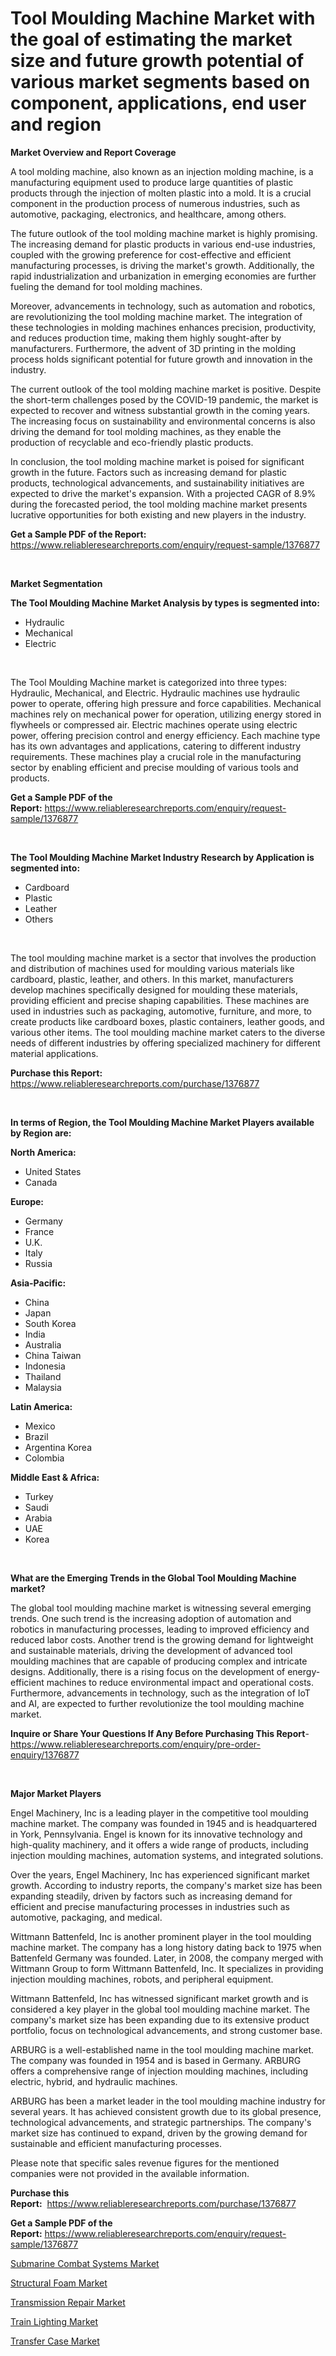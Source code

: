 <p><h1>Tool Moulding Machine Market with the goal of estimating the market size and future growth potential of various market segments based on component, applications, end user and region</h1></p><p><strong>Market Overview and Report Coverage</strong></p>
<p><p>A tool molding machine, also known as an injection molding machine, is a manufacturing equipment used to produce large quantities of plastic products through the injection of molten plastic into a mold. It is a crucial component in the production process of numerous industries, such as automotive, packaging, electronics, and healthcare, among others.</p><p>The future outlook of the tool molding machine market is highly promising. The increasing demand for plastic products in various end-use industries, coupled with the growing preference for cost-effective and efficient manufacturing processes, is driving the market's growth. Additionally, the rapid industrialization and urbanization in emerging economies are further fueling the demand for tool molding machines.</p><p>Moreover, advancements in technology, such as automation and robotics, are revolutionizing the tool molding machine market. The integration of these technologies in molding machines enhances precision, productivity, and reduces production time, making them highly sought-after by manufacturers. Furthermore, the advent of 3D printing in the molding process holds significant potential for future growth and innovation in the industry.</p><p>The current outlook of the tool molding machine market is positive. Despite the short-term challenges posed by the COVID-19 pandemic, the market is expected to recover and witness substantial growth in the coming years. The increasing focus on sustainability and environmental concerns is also driving the demand for tool molding machines, as they enable the production of recyclable and eco-friendly plastic products.</p><p>In conclusion, the tool molding machine market is poised for significant growth in the future. Factors such as increasing demand for plastic products, technological advancements, and sustainability initiatives are expected to drive the market's expansion. With a projected CAGR of 8.9% during the forecasted period, the tool molding machine market presents lucrative opportunities for both existing and new players in the industry.</p></p>
<p><strong>Get a Sample PDF of the Report:</strong> <a href="https://www.reliableresearchreports.com/enquiry/request-sample/1376877">https://www.reliableresearchreports.com/enquiry/request-sample/1376877</a></p>
<p>&nbsp;</p>
<p><strong>Market Segmentation</strong></p>
<p><strong>The Tool Moulding Machine Market Analysis by types is segmented into:</strong></p>
<p><ul><li>Hydraulic</li><li>Mechanical</li><li>Electric</li></ul></p>
<p>&nbsp;</p>
<p><p>The Tool Moulding Machine market is categorized into three types: Hydraulic, Mechanical, and Electric. Hydraulic machines use hydraulic power to operate, offering high pressure and force capabilities. Mechanical machines rely on mechanical power for operation, utilizing energy stored in flywheels or compressed air. Electric machines operate using electric power, offering precision control and energy efficiency. Each machine type has its own advantages and applications, catering to different industry requirements. These machines play a crucial role in the manufacturing sector by enabling efficient and precise moulding of various tools and products.</p></p>
<p><strong>Get a Sample PDF of the Report:</strong>&nbsp;<a href="https://www.reliableresearchreports.com/enquiry/request-sample/1376877">https://www.reliableresearchreports.com/enquiry/request-sample/1376877</a></p>
<p>&nbsp;</p>
<p><strong>The Tool Moulding Machine Market Industry Research by Application is segmented into:</strong></p>
<p><ul><li>Cardboard</li><li>Plastic</li><li>Leather</li><li>Others</li></ul></p>
<p>&nbsp;</p>
<p><p>The tool moulding machine market is a sector that involves the production and distribution of machines used for moulding various materials like cardboard, plastic, leather, and others. In this market, manufacturers develop machines specifically designed for moulding these materials, providing efficient and precise shaping capabilities. These machines are used in industries such as packaging, automotive, furniture, and more, to create products like cardboard boxes, plastic containers, leather goods, and various other items. The tool moulding machine market caters to the diverse needs of different industries by offering specialized machinery for different material applications.</p></p>
<p><strong>Purchase this Report:</strong>&nbsp; <a href="https://www.reliableresearchreports.com/purchase/1376877">https://www.reliableresearchreports.com/purchase/1376877</a></p>
<p>&nbsp;</p>
<p><strong>In terms of Region, the Tool Moulding Machine Market Players available by Region are:</strong></p>
<p>
    <p> <strong> North America: </strong>
        <ul>
            <li>United States</li>
            <li>Canada</li>
        </ul>
        </p> 
    <p> <strong> Europe: </strong>
        <ul>
            <li>Germany</li>
            <li>France</li>
            <li>U.K.</li>
            <li>Italy</li>
            <li>Russia</li>
        </ul>
        </p> 
    <p> <strong> Asia-Pacific: </strong>
        <ul>
            <li>China</li>
            <li>Japan</li>
            <li>South Korea</li>
            <li>India</li>
            <li>Australia</li>
            <li>China Taiwan</li>
            <li>Indonesia</li>
            <li>Thailand</li>
            <li>Malaysia</li>
        </ul>
        </p> 
    <p> <strong> Latin America: </strong>
        <ul>
            <li>Mexico</li>
            <li>Brazil</li>
            <li>Argentina Korea</li>
            <li>Colombia</li>
        </ul>
        </p> 
    <p> <strong> Middle East & Africa: </strong>
        <ul>
            <li>Turkey</li>
            <li>Saudi</li>
            <li>Arabia</li>
            <li>UAE</li>
            <li>Korea</li>
        </ul>
    </p>
    </p>
<p>&nbsp;</p>
<p><strong>What are the Emerging Trends in the Global Tool Moulding Machine market?</strong></p>
<p><p>The global tool moulding machine market is witnessing several emerging trends. One such trend is the increasing adoption of automation and robotics in manufacturing processes, leading to improved efficiency and reduced labor costs. Another trend is the growing demand for lightweight and sustainable materials, driving the development of advanced tool moulding machines that are capable of producing complex and intricate designs. Additionally, there is a rising focus on the development of energy-efficient machines to reduce environmental impact and operational costs. Furthermore, advancements in technology, such as the integration of IoT and AI, are expected to further revolutionize the tool moulding machine market.</p></p>
<p><strong>Inquire or Share Your Questions If Any Before Purchasing This Report</strong>- <a href="https://www.reliableresearchreports.com/enquiry/pre-order-enquiry/1376877">https://www.reliableresearchreports.com/enquiry/pre-order-enquiry/1376877</a></p>
<p>&nbsp;</p>
<p><strong>Major Market Players</strong></p>
<p><p>Engel Machinery, Inc is a leading player in the competitive tool moulding machine market. The company was founded in 1945 and is headquartered in York, Pennsylvania. Engel is known for its innovative technology and high-quality machinery, and it offers a wide range of products, including injection moulding machines, automation systems, and integrated solutions.</p><p>Over the years, Engel Machinery, Inc has experienced significant market growth. According to industry reports, the company's market size has been expanding steadily, driven by factors such as increasing demand for efficient and precise manufacturing processes in industries such as automotive, packaging, and medical.</p><p>Wittmann Battenfeld, Inc is another prominent player in the tool moulding machine market. The company has a long history dating back to 1975 when Battenfeld Germany was founded. Later, in 2008, the company merged with Wittmann Group to form Wittmann Battenfeld, Inc. It specializes in providing injection moulding machines, robots, and peripheral equipment.</p><p>Wittmann Battenfeld, Inc has witnessed significant market growth and is considered a key player in the global tool moulding machine market. The company's market size has been expanding due to its extensive product portfolio, focus on technological advancements, and strong customer base.</p><p>ARBURG is a well-established name in the tool moulding machine market. The company was founded in 1954 and is based in Germany. ARBURG offers a comprehensive range of injection moulding machines, including electric, hybrid, and hydraulic machines.</p><p>ARBURG has been a market leader in the tool moulding machine industry for several years. It has achieved consistent growth due to its global presence, technological advancements, and strategic partnerships. The company's market size has continued to expand, driven by the growing demand for sustainable and efficient manufacturing processes.</p><p>Please note that specific sales revenue figures for the mentioned companies were not provided in the available information.</p></p>
<p><strong>Purchase this Report:</strong>&nbsp;&nbsp;<a href="https://www.reliableresearchreports.com/purchase/1376877">https://www.reliableresearchreports.com/purchase/1376877</a></p>
<p></p>
<p><strong>Get a Sample PDF of the Report:</strong>&nbsp;<a href="https://www.reliableresearchreports.com/enquiry/request-sample/1376877">https://www.reliableresearchreports.com/enquiry/request-sample/1376877</a></p>
<p><p><a href="https://medium.com/@trystanward/submarine-combat-systems-market-trends-forecast-and-competitive-analysis-to-2030-fd89e4ca15dd">Submarine Combat Systems Market</a></p><p><a href="https://medium.com/@tyreldooley/structural-foam-market-exploring-market-share-market-trends-and-future-growth-045a85dc5e01">Structural Foam Market</a></p><p><a href="https://medium.com/@cameronhuel/analyzing-transmission-repair-market-global-industry-perspective-and-forecast-2023-to-2030-597bf21c3000">Transmission Repair Market</a></p><p><a href="https://medium.com/@larrycrooks1923/train-lighting-market-size-and-market-trends-complete-industry-overview-2023-to-2030-57578203013d">Train Lighting Market</a></p><p><a href="https://medium.com/@sandyabbott2023/transfer-case-market-comprehensive-assessment-by-type-application-and-geography-f9958215f628">Transfer Case Market</a></p></p>
